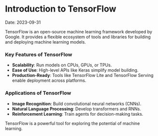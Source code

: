 # Introduction to TensorFlow

Date: 2023-09-31

TensorFlow is an open-source machine learning framework developed by Google. It provides a flexible ecosystem of tools and libraries for building and deploying machine learning models.

### Key Features of TensorFlow
- **Scalability**: Run models on CPUs, GPUs, or TPUs.
- **Ease of Use**: High-level APIs like Keras simplify model building.
- **Production-Ready**: Tools like TensorFlow Lite and TensorFlow Serving enable deployment across platforms.

### Applications of TensorFlow
- **Image Recognition**: Build convolutional neural networks (CNNs).
- **Natural Language Processing**: Develop transformers and RNNs.
- **Reinforcement Learning**: Train agents for decision-making tasks.

TensorFlow is a powerful tool for exploring the potential of machine learning.
